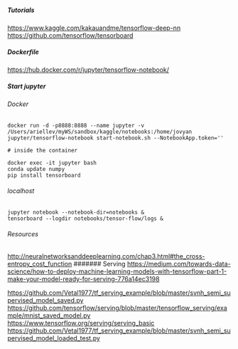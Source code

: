 ##### Tutorials
https://www.kaggle.com/kakauandme/tensorflow-deep-nn
https://github.com/tensorflow/tensorboard

##### Dockerfile
https://hub.docker.com/r/jupyter/tensorflow-notebook/

##### Start jupyter

###### Docker
```
docker run -d -p8888:8888 --name jupyter -v /Users/ariellev/myWS/sandbox/kaggle/notebooks:/home/jovyan jupyter/tensorflow-notebook start-notebook.sh --NotebookApp.token='' 

# inside the container

docker exec -it jupyter bash
conda update numpy
pip install tensorboard
```

###### localhost
```
jupyter notebook --notebook-dir=notebooks &
tensorboard --logdir notebooks/tensor-flow/logs &
```

###### Resources
http://neuralnetworksanddeeplearning.com/chap3.html#the_cross-entropy_cost_function
####### Serving
https://medium.com/towards-data-science/how-to-deploy-machine-learning-models-with-tensorflow-part-1-make-your-model-ready-for-serving-776a14ec3198

https://github.com/Vetal1977/tf_serving_example/blob/master/svnh_semi_supervised_model_saved.py
https://github.com/tensorflow/serving/blob/master/tensorflow_serving/example/mnist_saved_model.py
https://www.tensorflow.org/serving/serving_basic
https://github.com/Vetal1977/tf_serving_example/blob/master/svnh_semi_supervised_model_loaded_test.py